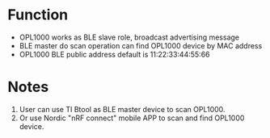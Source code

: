 # Function
- OPL1000 works as BLE slave role, broadcast advertising message  
- BLE master do scan operation can find OPL1000 device by MAC address 
- OPL1000 BLE public address default is 11:22:33:44:55:66     

# Notes
1. User can use TI Btool as BLE master device to scan OPL1000.
2. Or use Nordic "nRF connect" mobile APP to scan and find OPL1000 device.   


